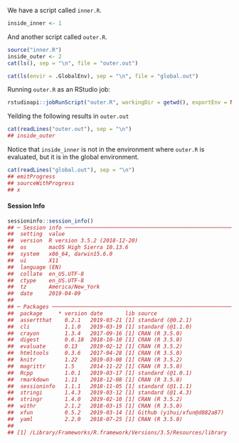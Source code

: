 
<!-- README.md is generated from README.Rmd. Please edit that file -->

We have a script called `inner.R`.

``` r
inside_inner <- 1
```

And another script called `outer.R`.

``` r
source("inner.R")
inside_outer <- 2
cat(ls(), sep = "\n", file = "outer.out")

cat(ls(envir = .GlobalEnv), sep = "\n", file = "global.out")
```

Running `outer.R` as an RStudio job:

``` r
rstudioapi::jobRunScript("outer.R", workingDir = getwd(), exportEnv = NULL)
```

Yeilding the following results in `outer.out`

``` r
cat(readLines("outer.out"), sep = "\n")
## inside_outer
```

Notice that `inside_inner` is not in the environment where `outer.R` is
evaluated, but it is in the global environment.

``` r
cat(readLines("global.out"), sep = "\n")
## emitProgress
## sourceWithProgress
## x
```

#### Session Info

``` r
sessioninfo::session_info()
## ─ Session info ──────────────────────────────────────────────────────────
##  setting  value                       
##  version  R version 3.5.2 (2018-12-20)
##  os       macOS High Sierra 10.13.6   
##  system   x86_64, darwin15.6.0        
##  ui       X11                         
##  language (EN)                        
##  collate  en_US.UTF-8                 
##  ctype    en_US.UTF-8                 
##  tz       America/New_York            
##  date     2019-04-09                  
## 
## ─ Packages ──────────────────────────────────────────────────────────────
##  package     * version date       lib source                     
##  assertthat    0.2.1   2019-03-21 [1] standard (@0.2.1)          
##  cli           1.1.0   2019-03-19 [1] standard (@1.1.0)          
##  crayon        1.3.4   2017-09-16 [1] CRAN (R 3.5.0)             
##  digest        0.6.18  2018-10-10 [1] CRAN (R 3.5.0)             
##  evaluate      0.13    2019-02-12 [1] CRAN (R 3.5.2)             
##  htmltools     0.3.6   2017-04-28 [1] CRAN (R 3.5.0)             
##  knitr         1.22    2019-03-08 [1] CRAN (R 3.5.2)             
##  magrittr      1.5     2014-11-22 [1] CRAN (R 3.5.0)             
##  Rcpp          1.0.1   2019-03-17 [1] standard (@1.0.1)          
##  rmarkdown     1.11    2018-12-08 [1] CRAN (R 3.5.0)             
##  sessioninfo   1.1.1   2018-11-05 [1] standard (@1.1.1)          
##  stringi       1.4.3   2019-03-12 [1] standard (@1.4.3)          
##  stringr       1.4.0   2019-02-10 [1] CRAN (R 3.5.2)             
##  withr         2.1.2   2018-03-15 [1] CRAN (R 3.5.0)             
##  xfun          0.5.2   2019-03-14 [1] Github (yihui/xfun@d882a87)
##  yaml          2.2.0   2018-07-25 [1] CRAN (R 3.5.0)             
## 
## [1] /Library/Frameworks/R.framework/Versions/3.5/Resources/library
```
